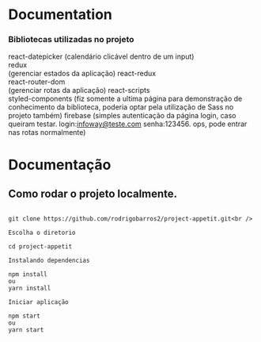 # Documentation

### Bibliotecas utilizadas no projeto

react-datepicker (calendário clicável dentro de um input)<br />
redux<br /> (gerenciar estados da aplicação)
react-redux <br />
react-router-dom<br /> (gerenciar rotas da aplicação)
react-scripts<br />
styled-components (fiz somente a ultima página para demonstração de conhecimento da biblioteca, poderia optar pela utilização de Sass no projeto também)
firebase (simples autenticação da página login, caso queiram testar. login:infoway@teste.com senha:123456. ops, pode entrar nas rotas normalmente)<br />

# Documentação
    
## Como rodar o projeto localmente.

```Clonando o repositório

git clone https://github.com/rodrigobarros2/project-appetit.git<br />

Escolha o diretorio

cd project-appetit

Instalando dependencias

npm install
ou
yarn install

Iniciar aplicação

npm start
ou
yarn start
```
